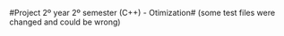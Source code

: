#Project 2º year 2º semester (C++) - Otimization#
(some test files were changed and could be wrong)
